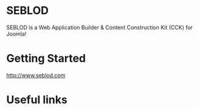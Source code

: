 SEBLOD
======

SEBLOD is a Web Application Builder &amp; Content Construction Kit (CCK) for Joomla!

Getting Started
======

http://www.seblod.com

Useful links
======
